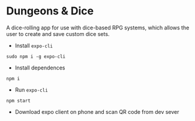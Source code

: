 # Dungeons & Dice 
A dice-rolling app for use with dice-based RPG systems, which allows the user to create and save custom dice sets.

- Install `expo-cli`

```
sudo npm i -g expo-cli
```

- Install dependences

```
npm i
```

- Run `expo-cli`

```
npm start
```

- Download expo client on phone and scan QR code from dev sever
